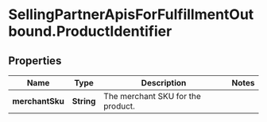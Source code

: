 # SellingPartnerApisForFulfillmentOutbound.ProductIdentifier

## Properties
Name | Type | Description | Notes
------------ | ------------- | ------------- | -------------
**merchantSku** | **String** | The merchant SKU for the product. | 


